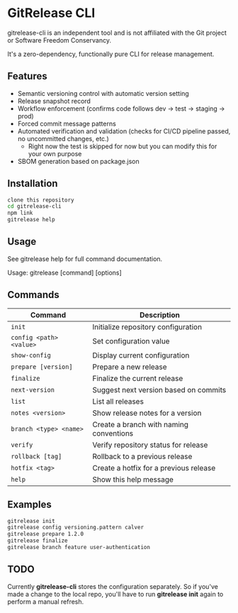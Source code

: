 # GitRelease CLI

gitrelease-cli is an independent tool and is not affiliated with the Git project or Software Freedom Conservancy.

It's a zero-dependency, functionally pure CLI for release management. 

## Features

- Semantic versioning control with automatic version setting
- Release snapshot record
- Workflow enforcement (confirms code follows dev -> test -> staging -> prod)
- Forced commit message patterns
- Automated verification and validation (checks for CI/CD pipeline passed, no uncommitted changes, etc.)
  - Right now the test is skipped for now but you can modify this for your own purpose
- SBOM generation based on package.json

## Installation

```bash
clone this repository
cd gitrelease-cli
npm link
gitrelease help
```

## Usage
See gitrelease help for full command documentation.

Usage: gitrelease [command] [options]

## Commands

| Command                 | Description |
|-------------------------|-------------|
| `init`                 | Initialize repository configuration |
| `config <path> <value>` | Set configuration value |
| `show-config`          | Display current configuration |
| `prepare [version]`    | Prepare a new release |
| `finalize`             | Finalize the current release |
| `next-version`         | Suggest next version based on commits |
| `list`                 | List all releases |
| `notes <version>`      | Show release notes for a version |
| `branch <type> <name>` | Create a branch with naming conventions |
| `verify`               | Verify repository status for release |
| `rollback [tag]`       | Rollback to a previous release |
| `hotfix <tag>`         | Create a hotfix for a previous release |
| `help`                 | Show this help message |

## Examples

```sh
gitrelease init
gitrelease config versioning.pattern calver
gitrelease prepare 1.2.0
gitrelease finalize
gitrelease branch feature user-authentication
```

## TODO
Currently **gitrelease-cli** stores the configuration separately. So if you've made a change to the local repo, you'll have to run **gitrelease init** again to perform a manual refresh.
